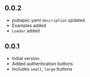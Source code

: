 ## 0.0.2
- pubspec.yaml `description` updated
- Examples added
- `Loader` added

## 0.0.1
- Initial version.
- Added authentication buttons
- Includes `small`, `large` buttons